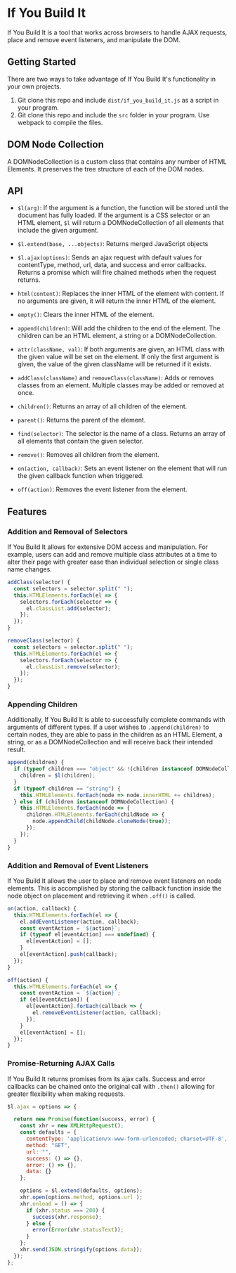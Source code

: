 # If You Build It

If You Build It is a tool that works across browsers to handle AJAX requests, place and remove event listeners, and manipulate the DOM.

## Getting Started

There are two ways to take advantage of If You Build It's functionality in your own projects.

1. Git clone this repo and include `dist/if_you_build_it.js` as a script in your program.
2. Git clone this repo and include the  `src` folder in your program. Use webpack to compile the files.

## DOM Node Collection

A DOMNodeCollection is a custom class that contains any number of HTML Elements. It preserves the tree structure of each of the DOM nodes.

## API

- `$l(arg)`: If the argument is a function, the function will be stored until the document has fully loaded. If the argument is a CSS selector or an HTML element, `$l` will return a DOMNodeCollection of all elements that include the given argument.
- `$l.extend(base, ...objects)`: Returns merged JavaScript objects
- `$l.ajax(options)`: Sends an ajax request with default values for contentType, method, url, data, and success and error callbacks. Returns a promise which will fire chained methods when the request returns.


- `html(content)`: Replaces the inner HTML of the element with content. If no arguments are given, it will return the inner HTML of the element.
- `empty()`: Clears the inner HTML of the element.
- `append(children)`: Will add the children to the end of the element. The children can be an HTML element, a string or a DOMNodeCollection.
- `attr(className, val)`: If both arguments are given, an HTML class with the given value will be set on the element. If only the first argument is given, the value of the given className will be returned if it exists.
- `addClass(className)` and `removeClass(className)`: Adds or removes classes from an element. Multiple classes may be added or removed at once.
- `children()`: Returns an array of all children of the element.
- `parent()`: Returns the parent of the element.
- `find(selector)`: The selector is the name of a class. Returns an array of all elements that contain the given selector.
- `remove()`: Removes all children from the element.
-  `on(action, callback)`: Sets an event listener on the element that will run the given callback function when triggered.
- `off(action)`: Removes the event listener from the element.

## Features

### Addition and Removal of Selectors

If You Build It allows for extensive DOM access and manipulation. For example, users can add and remove multiple class attributes at a time to alter their page with greater ease than individual selection or single class name changes.

```js
addClass(selector) {
  const selectors = selector.split(" ");
  this.HTMLElements.forEach(el => {
    selectors.forEach(selector => {
      el.classList.add(selector);
    });
  });
}

removeClass(selector) {
  const selectors = selector.split(" ");
  this.HTMLElements.forEach(el => {
    selectors.forEach(selector => {
      el.classList.remove(selector);
    });
  });
}
```
### Appending Children

Additionally, If You Build It is able to successfully complete commands with arguments of different types. If a user wishes to `.append(children)` to certain nodes, they are able to pass in the children as an HTML Element, a string, or as a DOMNodeCollection and will receive back their intended result.

```js
append(children) {
  if (typeof children === "object" && !(children instanceof DOMNodeCollection)) {
    children = $l(children);
  }
  if (typeof children == "string") {
    this.HTMLElements.forEach(node => node.innerHTML += children);
  } else if (children instanceof DOMNodeCollection) {
    this.HTMLElements.forEach(node => {
      children.HTMLElements.forEach(childNode => {
        node.appendChild(childNode.cloneNode(true));
      });
    });
  }
}
```
### Addition and Removal of Event Listeners

If You Build It allows the user to place and remove event listeners on node elements. This is accomplished by storing the callback function inside the node object on placement and retrieving it when `.off()` is called.

```js
on(action, callback) {
  this.HTMLElements.forEach(el => {
    el.addEventListener(action, callback);
    const eventAction = `${action}`;
    if (typeof el[eventAction] === undefined) {
      el[eventAction] = [];
    }
    el[eventAction].push(callback);
  });
}

off(action) {
  this.HTMLElements.forEach(el => {
    const eventAction = `${action}`;
    if (el[eventAction]) {
      el[eventAction].forEach(callback => {
        el.removeEventListener(action, callback);
      });
    }
    el[eventAction] = [];
  });
}
```
### Promise-Returning AJAX Calls

If You Build It returns promises from its ajax calls. Success and error callbacks can be chained onto the original call with `.then()` allowing for greater flexibility when making requests.
```js
$l.ajax = options => {

  return new Promise(function(success, error) {
    const xhr = new XMLHttpRequest();
    const defaults = {
      contentType: 'application/x-www-form-urlencoded; charset=UTF-8',
      method: "GET",
      url: "",
      success: () => {},
      error: () => {},
      data: {}
    };

    options = $l.extend(defaults, options);
    xhr.open(options.method, options.url );
    xhr.onload = () => {
      if (xhr.status === 200) {
        success(xhr.response);
      } else {
        error(Error(xhr.statusText));
      }
    };
    xhr.send(JSON.stringify(options.data));
  });
};
```
